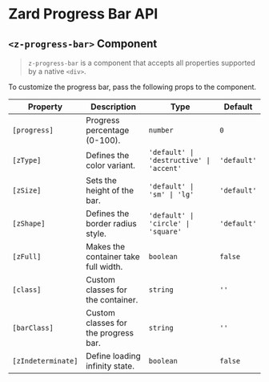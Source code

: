 # Zard Progress Bar API

## `<z-progress-bar>` <span class="api-type-label component">Component</span>

> `z-progress-bar` is a component that accepts all properties supported by a native `<div>`.

To customize the progress bar, pass the following props to the component.

| Property           | Description                          | Type                                     | Default     |
| ------------------ | ------------------------------------ | ---------------------------------------- | ----------- |
| `[progress]`       | Progress percentage (0-100).         | `number`                                 | `0`         |
| `[zType]`          | Defines the color variant.           | `'default' \| 'destructive' \| 'accent'` | `'default'` |
| `[zSize]`          | Sets the height of the bar.          | `'default' \| 'sm' \| 'lg'`              | `'default'` |
| `[zShape]`         | Defines the border radius style.     | `'default' \| 'circle' \| 'square'`      | `'default'` |
| `[zFull]`          | Makes the container take full width. | `boolean`                                | `false`     |
| `[class]`          | Custom classes for the container.    | `string`                                 | `''`        |
| `[barClass]`       | Custom classes for the progress bar. | `string`                                 | `''`        |
| `[zIndeterminate]` | Define loading infinity state.       | `boolean`                                | `false`     |
